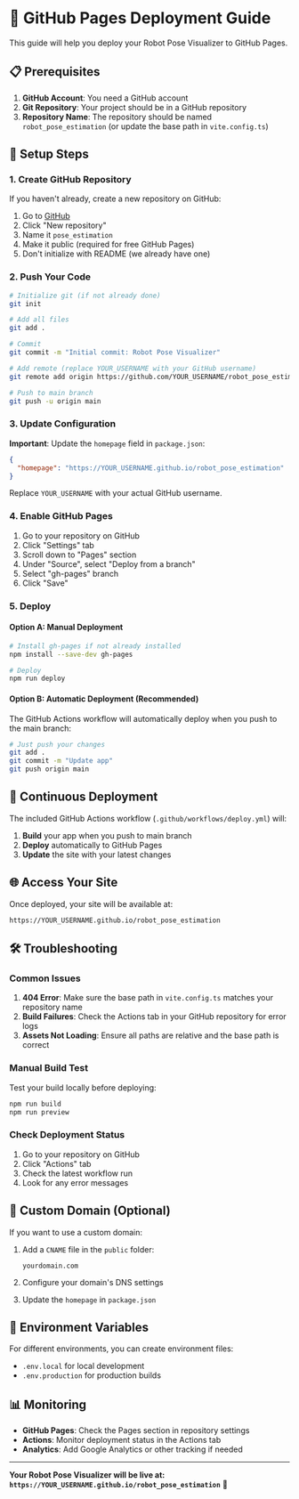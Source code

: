 # 🚀 GitHub Pages Deployment Guide

This guide will help you deploy your Robot Pose Visualizer to GitHub Pages.

## 📋 Prerequisites

1. **GitHub Account**: You need a GitHub account
2. **Git Repository**: Your project should be in a GitHub repository
3. **Repository Name**: The repository should be named `robot_pose_estimation` (or update the base path in `vite.config.ts`)

## 🔧 Setup Steps

### 1. Create GitHub Repository

If you haven't already, create a new repository on GitHub:

1. Go to [GitHub](https://github.com)
2. Click "New repository"
3. Name it `pose_estimation`
4. Make it public (required for free GitHub Pages)
5. Don't initialize with README (we already have one)

### 2. Push Your Code

```bash
# Initialize git (if not already done)
git init

# Add all files
git add .

# Commit
git commit -m "Initial commit: Robot Pose Visualizer"

# Add remote (replace YOUR_USERNAME with your GitHub username)
git remote add origin https://github.com/YOUR_USERNAME/robot_pose_estimation.git

# Push to main branch
git push -u origin main
```

### 3. Update Configuration

**Important**: Update the `homepage` field in `package.json`:

```json
{
  "homepage": "https://YOUR_USERNAME.github.io/robot_pose_estimation"
}
```

Replace `YOUR_USERNAME` with your actual GitHub username.

### 4. Enable GitHub Pages

1. Go to your repository on GitHub
2. Click "Settings" tab
3. Scroll down to "Pages" section
4. Under "Source", select "Deploy from a branch"
5. Select "gh-pages" branch
6. Click "Save"

### 5. Deploy

#### Option A: Manual Deployment

```bash
# Install gh-pages if not already installed
npm install --save-dev gh-pages

# Deploy
npm run deploy
```

#### Option B: Automatic Deployment (Recommended)

The GitHub Actions workflow will automatically deploy when you push to the main branch:

```bash
# Just push your changes
git add .
git commit -m "Update app"
git push origin main
```

## 🔄 Continuous Deployment

The included GitHub Actions workflow (`.github/workflows/deploy.yml`) will:

1. **Build** your app when you push to main branch
2. **Deploy** automatically to GitHub Pages
3. **Update** the site with your latest changes

## 🌐 Access Your Site

Once deployed, your site will be available at:
```
https://YOUR_USERNAME.github.io/robot_pose_estimation
```

## 🛠️ Troubleshooting

### Common Issues

1. **404 Error**: Make sure the base path in `vite.config.ts` matches your repository name
2. **Build Failures**: Check the Actions tab in your GitHub repository for error logs
3. **Assets Not Loading**: Ensure all paths are relative and the base path is correct

### Manual Build Test

Test your build locally before deploying:

```bash
npm run build
npm run preview
```

### Check Deployment Status

1. Go to your repository on GitHub
2. Click "Actions" tab
3. Check the latest workflow run
4. Look for any error messages

## 📝 Custom Domain (Optional)

If you want to use a custom domain:

1. Add a `CNAME` file in the `public` folder:
   ```
   yourdomain.com
   ```

2. Configure your domain's DNS settings
3. Update the `homepage` in `package.json`

## 🔧 Environment Variables

For different environments, you can create environment files:

- `.env.local` for local development
- `.env.production` for production builds

## 📊 Monitoring

- **GitHub Pages**: Check the Pages section in repository settings
- **Actions**: Monitor deployment status in the Actions tab
- **Analytics**: Add Google Analytics or other tracking if needed

---

**Your Robot Pose Visualizer will be live at: `https://YOUR_USERNAME.github.io/robot_pose_estimation`** 🎉 